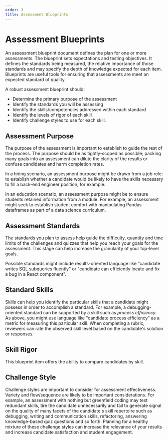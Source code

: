 ```yaml
---
order: 3
title: Assessment Blueprints
---
```

# Assessment Blueprints

An assessment blueprint document defines the plan for one or more assessments. The blueprint sets expectations and testing objectives. It defines the standards being measured, the relative importance of those standards and may specify the depth of knowledge expected for each item. Blueprints are useful tools for ensuring that assessments are meet an expected standard of quality.

A robust assessment blueprint should:
- Determine the primary purpose of the assessment
- Identify the standards you will be assessing
- Identify the skills/competencies addressed within each standard
- Identify the levels of rigor of each skill
- Identify challenge styles to use for each skill.

## Assessment Purpose

The purpose of the assessment is important to establish to guide the rest of the process. The purpose should be as tightly-scoped as possible; packing many goals into an assessment can dilute the clarity of the results or confuse candidates and harm completion rates.

In a hiring scenario, an assessment purpose might be drawn from a job role: to establish whether a candidate would be likely to have the skills necessary to fill a back-end engineer position, for example.

In an education scenario, an assessment purpose might be to ensure students retained information from a module. For example, an assessment might seek to establish student comfort with manipulating Pandas dataframes as part of a data science curriculum.

## Assessment Standards

The standards you plan to assess help guide the difficulty, quantity and time limits of the challenges and quizzes that help you reach your goals for the assessment. This stage can help increase the granularity of your top-level goals.

Possible standards might include results-oriented language like "candidate writes SQL subqueries fluently" or "candidate can efficiently locate and fix a bug in a React component".

## Standard Skills

Skills can help you identify the particular skills that a candidate might possess in order to accomplish a standard. For example, a debugging-oriented standard can be supported by a skill such as _process efficiency_. As above, you might use language like "candidate process efficiency" as a metric for measuring this particular skill. When completing a rubric, reviewers can rate the observed skill level based on the candidate's solution or responses.

## Skill Rigor

This blueprint item offers the ability to compare candidates by skill.

## Challenge Style

Challenge styles are important to consider for assessment effectiveness. Variety and flow/sequence are likely to be important considerations. For example, an assessment with nothing but greenfield coding may test redundant skills, tire the candidate unnecessarily and fail to generate signal on the quality of many facets of the candidate's skill repertoire such as debugging, writing and communication skills, refactoring, answering knowledge-based quiz questions and so forth. Planning for a healthy mixture of these challenge styles can increase the relevance of your results and increase candidate satisfaction and student engagement.

